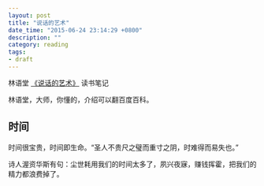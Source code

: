 ```yaml
---
layout: post
title: "说话的艺术"
date_time: "2015-06-24 23:14:29 +0800"
description: ""
category: reading
tags:
- draft
---
```


林语堂 [《说话的艺术》](http://book.douban.com/subject/3351145/) 读书笔记

林语堂，大师，你懂的，介绍可以翻百度百科。

## 时间

时间很宝贵，时间即生命。“圣人不贵尺之璧而重寸之阴，时难得而易失也。”

诗人渥资华斯有句：尘世耗用我们的时间太多了，夙兴夜寐，赚钱挥霍，把我们的精力都浪费掉了。
